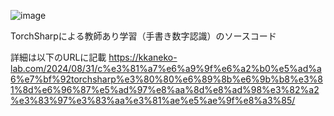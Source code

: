 ![image](https://github.com/user-attachments/assets/47ce04c9-096d-49ca-a6bd-5fc7a632de32)

TorchSharpによる教師あり学習（手書き数字認識）のソースコード

詳細は以下のURLに記載
https://kkaneko-lab.com/2024/08/31/c%e3%81%a7%e6%a9%9f%e6%a2%b0%e5%ad%a6%e7%bf%92torchsharp%e3%80%80%e6%89%8b%e6%9b%b8%e3%81%8d%e6%96%87%e5%ad%97%e8%aa%8d%e8%ad%98%e3%82%a2%e3%83%97%e3%83%aa%e3%81%ae%e5%ae%9f%e8%a3%85/
